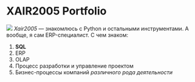 # XAIR2005 Portfolio
![](https://github.com/Xair2005/HWpages_v1/img/logo_portfolio.png)
*Xair2005* — знакомлюcь с Python и остальными инструментами. А вообще, я сам ERP-специалист.
С чем знаком:
1. **SQL**
2. ERP
3. OLAP
4. Процесс разработки и управление проектом
5. Бизнес-процессы компаний _различного рода деятельности_